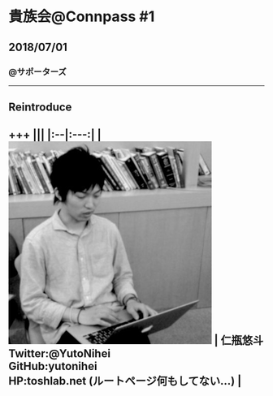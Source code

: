 # 貴族会@Connpass #1
## 2018/07/01
### @サポーターズ

---

## Reintroduce

+++
|||
|:--|:---:|
| ![Twitter Icon](./attached/XUZfXn27_400x400.jpg) | 
仁瓶悠斗 <br>
Twitter:@YutoNihei <br>
GitHub:yutonihei <br>
HP:toshlab.net (ルートページ何もしてない...) |
---

